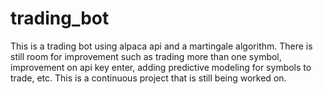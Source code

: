 # trading_bot 

This is a trading bot using alpaca api and a martingale algorithm. There is still room for improvement such as trading more than one symbol, improvement on api key enter, adding predictive modeling for symbols to trade, etc. This is a continuous project that is still being worked on.  
